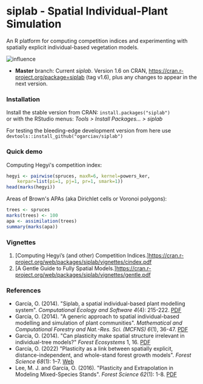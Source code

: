# siplab  -  Spatial Individual-Plant Simulation

An R platform for computing competition indices and experimenting with spatially explicit individual-based vegetation models.

![influence](infl-small.jpg)

* **Master** branch: Current _siplab_. Version 1.6 on CRAN,  <https://cran.r-project.org/package=siplab> (tag v1.6), plus any changes to appear in the next version.

### Installation

Install the stable version from CRAN:  `install.packages("siplab")`\
or with the RStudio menus: *Tools > Install Packages... > siplab* 

For testing the bleeding-edge development version from here use  `devtools::install_github("ogarciav/siplab")`

### Quick demo

Computing Hegyi's competition index:
```r
hegyi <- pairwise(spruces, maxR=6, kernel=powers_ker,
    kerpar=list(pi=1, pj=1, pr=1, smark=1))
head(marks(hegyi))
```

Areas of Brown's APAs (aka Dirichlet cells or Voronoi polygons):
```r
trees <- spruces
marks(trees) <- 100
apa <- assimilation(trees)
summary(marks(apa))
```

### Vignettes

1. [Computing Hegyi’s (and other) Competition Indices.]<https://cran.r-project.org/web/packages/siplab/vignettes/cindex.pdf>
2. [A Gentle Guide to Fully Spatial Models.]<https://cran.r-project.org/web/packages/siplab/vignettes/gentle.pdf>

### References

* García, O. (2014). "Siplab, a spatial individual-based plant modelling system". *Computational Ecology and Software 4*(4): 215-222. [PDF](https://www.researchgate.net/publication/267695426)
* García, O. (2014). "A generic approach to spatial individual-based modelling and simulation of plant communities". *Mathematical and Computational Forestry and Nat.-Res. Sci. (MCFNS) 6*(1), 36-47. [PDF](http://mcfns.net/index.php/Journal/article/view/6_36)
* García, O. (2014). "Can plasticity make spatial structure irrelevant in individual-tree models?" *Forest Ecosystems* 1, 16. [PDF](https://dx.doi.org/10.1186/s40663-014-0016-1)
* García, O. (2022) "Plasticity as a link between spatially explicit, distance-independent, and whole-stand forest growth models". *Forest Science 68*(1): 1–7. [Web](https://doi.org/10.1093/forsci/fxab043)
* Lee, M. J. and García, O. (2016). "Plasticity and Extrapolation in Modeling Mixed-Species Stands". *Forest Science 62*(1): 1-8. [PDF](https://www.researchgate.net/publication/280939838)
